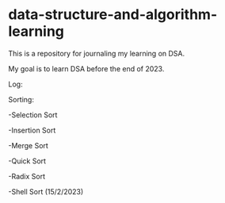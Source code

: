 # data-structure-and-algorithm-learning

This is a repository for journaling my learning on DSA.

My goal is to learn DSA before the end of 2023.

Log:

Sorting:

-Selection Sort

-Insertion Sort

-Merge Sort

-Quick Sort

-Radix Sort

-Shell Sort (15/2/2023)
